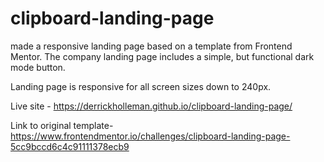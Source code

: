 # clipboard-landing-page
made a responsive landing page based on a template from Frontend Mentor.  The company landing page includes a simple, but functional dark mode button.

Landing page is responsive for all screen sizes down to 240px. 

Live site - https://derrickholleman.github.io/clipboard-landing-page/

Link to original template- https://www.frontendmentor.io/challenges/clipboard-landing-page-5cc9bccd6c4c91111378ecb9
